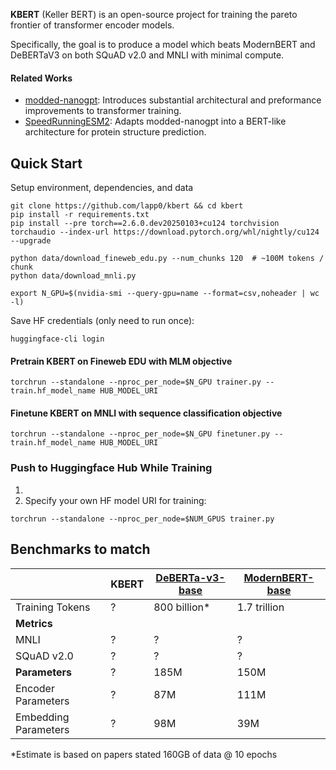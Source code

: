 **KBERT** (Keller BERT) is an open-source project for training the pareto frontier of transformer encoder models.

Specifically, the goal is to produce a model which beats ModernBERT and DeBERTaV3 on both SQuAD v2.0 and MNLI with minimal compute.

#### Related Works

- [modded-nanogpt](https://github.com/KellerJordan/modded-nanogpt): Introduces substantial architectural and preformance improvements to transformer training.
- [SpeedRunningESM2](https://github.com/Synthyra/SpeedRunningESM2): Adapts modded-nanogpt into a BERT-like architecture for protein structure prediction.

## Quick Start

Setup environment, dependencies, and data
```
git clone https://github.com/lapp0/kbert && cd kbert
pip install -r requirements.txt
pip install --pre torch==2.6.0.dev20250103+cu124 torchvision torchaudio --index-url https://download.pytorch.org/whl/nightly/cu124 --upgrade

python data/download_fineweb_edu.py --num_chunks 120  # ~100M tokens / chunk
python data/download_mnli.py

export N_GPU=$(nvidia-smi --query-gpu=name --format=csv,noheader | wc -l)
```

Save HF credentials (only need to run once):
```
huggingface-cli login
```

#### Pretrain KBERT on Fineweb EDU with MLM objective
```
torchrun --standalone --nproc_per_node=$N_GPU trainer.py --train.hf_model_name HUB_MODEL_URI
```

#### Finetune KBERT on MNLI with sequence classification objective
```
torchrun --standalone --nproc_per_node=$N_GPU finetuner.py --train.hf_model_name HUB_MODEL_URI
```


### Push to Huggingface Hub While Training

1)
2) Specify your own HF model URI for training:
```
torchrun --standalone --nproc_per_node=$NUM_GPUS trainer.py
```


## Benchmarks to match
|                      | KBERT | [DeBERTa-v3-base](https://arxiv.org/abs/2111.09543) | [ModernBERT-base](https://arxiv.org/abs/2412.13663) |
|----------------------|-------|-----------------------------------------------------|-----------------------------------------------------|
| Training Tokens      | ?     | 800 billion*                                        | 1.7 trillion                                        |
| **Metrics**          |       |                                                     |                                                     |
| MNLI                 | ?     | ?                                                   | ?                                                   |
| SQuAD v2.0           | ?     | ?                                                   | ?                                                   |
| **Parameters**       | ?     | 185M                                                | 150M                                                |
| Encoder Parameters   | ?     | 87M                                                 | 111M                                                |
| Embedding Parameters | ?     | 98M                                                 | 39M                                                 |

 *Estimate is based on papers stated 160GB of data @ 10 epochs


